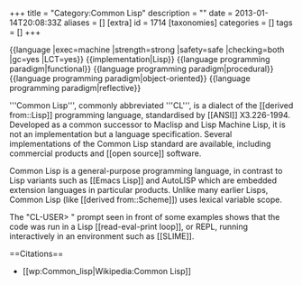 +++
title = "Category:Common Lisp"
description = ""
date = 2013-01-14T20:08:33Z
aliases = []
[extra]
id = 1714
[taxonomies]
categories = []
tags = []
+++

{{language
|exec=machine
|strength=strong
|safety=safe
|checking=both
|gc=yes
|LCT=yes}}
{{implementation|Lisp}}
{{language programming paradigm|functional}}
{{language programming paradigm|procedural}}
{{language programming paradigm|object-oriented}}
{{language programming paradigm|reflective}}

'''Common Lisp''', commonly abbreviated '''CL''', is a dialect of the [[derived from::Lisp]] programming language, standardised by [[ANSI]] X3.226-1994. Developed as a common successor to Maclisp and Lisp Machine Lisp, it is not an implementation but a language specification. Several implementations of the Common Lisp standard are available, including commercial products and [[open source]] software.

Common Lisp is a general-purpose programming language, in contrast to Lisp variants such as [[Emacs Lisp]] and AutoLISP which are embedded extension languages in particular products. Unlike many earlier Lisps, Common Lisp (like [[derived from::Scheme]]) uses lexical variable scope.

The "CL-USER> " prompt seen in front of some examples shows that the code was run in a Lisp [[read-eval-print loop]], or REPL, running interactively in an environment such as [[SLIME]].

==Citations==
* [[wp:Common_lisp|Wikipedia:Common Lisp]]
